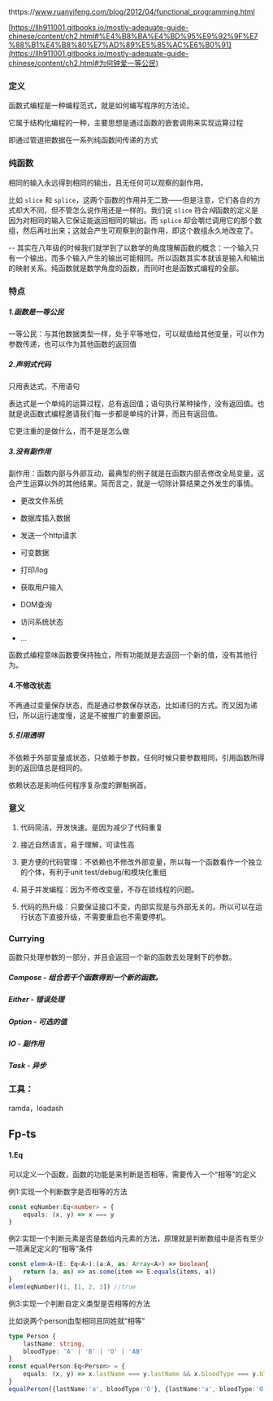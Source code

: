 thttps://www.ruanyifeng.com/blog/2012/04/functional_programming.html

[https://llh911001.gitbooks.io/mostly-adequate-guide-chinese/content/ch2.html#%E4%B8%BA%E4%BD%95%E9%92%9F%E7%88%B1%E4%B8%80%E7%AD%89%E5%85%AC%E6%B0%91](https://llh911001.gitbooks.io/mostly-adequate-guide-chinese/content/ch2.html#为何钟爱一等公民)

### 定义

函数式编程是一种编程范式，就是如何编写程序的方法论。

它属于结构化编程的一种，主要思想是通过函数的嵌套调用来实现运算过程 

即通过管道把数据在一系列纯函数间传递的方式



### 纯函数

相同的输入永远得到相同的输出，且无任何可以观察的副作用。

比如 `slice` 和 `splice`，这两个函数的作用并无二致——但是注意，它们各自的方式却大不同，但不管怎么说作用还是一样的。我们说 `slice` 符合*纯*函数的定义是因为对相同的输入它保证能返回相同的输出。而 `splice` 却会嚼烂调用它的那个数组，然后再吐出来；这就会产生可观察到的副作用，即这个数组永久地改变了。

-- 其实在八年级的时候我们就学到了以数学的角度理解函数的概念：一个输入只有一个输出，而多个输入产生的输出可能相同。所以函数其实本就该是输入和输出的映射关系。纯函数就是数学角度的函数，而同时也是函数式编程的全部。



### 特点

##### 1.函数是一等公民

一等公民：与其他数据类型一样，处于平等地位，可以赋值给其他变量，可以作为参数传递，也可以作为其他函数的返回值



##### 2.声明式代码

只用表达式，不用语句

表达式是一个单纯的运算过程，总有返回值；语句执行某种操作，没有返回值。也就是说函数式编程邀请我们每一步都是单纯的计算，而且有返回值。

它更注重的是做什么，而不是是怎么做



##### 3.没有副作用

副作用：函数内部与外部互动，最典型的例子就是在函数内部去修改全局变量，这会产生运算以外的其他结果。简而言之，就是一切除计算结果之外发生的事情。

- 更改文件系统
- 数据库插入数据

- 发送一个http请求
- 可变数据

- 打印/log
- 获取用户输入

- DOM查询
- 访问系统状态

- ...

函数式编程意味函数要保持独立，所有功能就是去返回一个新的值，没有其他行为。



#### 4.不修改状态

不再通过变量保存状态，而是通过参数保存状态，比如递归的方式。而又因为递归，所以运行速度慢，这是不被推广的重要原因。



##### 5.引用透明

不依赖于外部变量或状态，只依赖于参数，任何时候只要参数相同，引用函数所得到的返回值总是相同的。

依赖状态是影响任何程序复杂度的罪魁祸首。



### 意义

1. 代码简洁，开发快速。是因为减少了代码重复
2. 接近自然语言，易于理解，可读性高

1. 更方便的代码管理：不依赖也不修改外部变量，所以每一个函数看作一个独立的个体，有利于unit test/debug/和模块化重组
2. 易于并发编程：因为不修改变量，不存在锁线程的问题。

1. 代码的热升级：只要保证接口不变，内部实现是与外部无关的。所以可以在运行状态下直接升级，不需要重启也不需要停机。





### Currying

函数只处理参数的一部分，并且会返回一个新的函数去处理剩下的参数。



##### Compose - 组合若干个函数得到一个新的函数。

##### Either - 错误处理

##### Option - 可选的值

##### IO - 副作用

##### Task - 异步



### 工具：

ramda，loadash



## Fp-ts

#### 1.Eq

可以定义一个函数，函数的功能是来判断是否相等，需要传入一个“相等“的定义

例1:实现一个判断数字是否相等的方法

```typescript
const eqNumber:Eq<number> = {
	equals: (x, y) => x === y
}
```

例2:实现一个判断元素是否是数组内元素的方法，原理就是判断数组中是否有至少一项满足定义的“相等”条件

```typescript
const elem<A>(E: Eq<A>):(a:A, as: Array<A>) => boolean{
	return (a, as) => as.some(item => E.equals(items, a))
}
elem(eqNumber)(1, [1, 2, 3]) //true
```

例3:实现一个判断自定义类型是否相等的方法

比如说两个person血型相同且同姓就“相等”

```typescript
type Person {
	lastName: string,
	bloodType: 'A' | 'B' | 'O' | 'AB'
}
const equalPerson:Eq<Person> = {
	equals: (x, y) => x.lastName === y.lastName && x.bloodType === y.bloodType
}
equalPerson({lastName:'a', bloodType:'O'}, {lastName:'a', bloodType:'O'})   //true
```